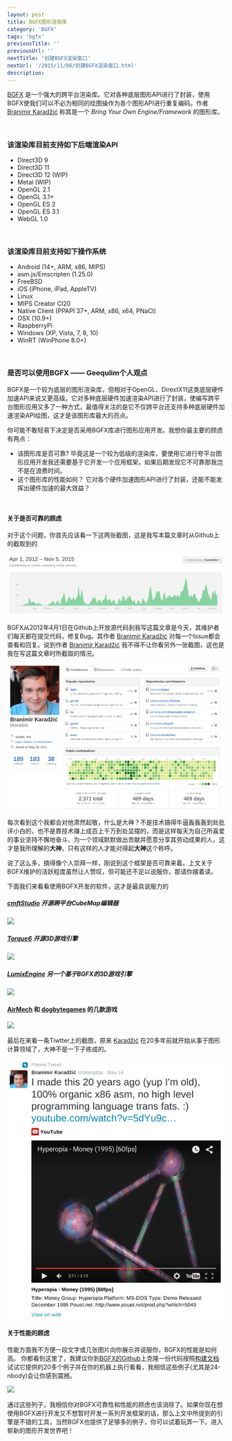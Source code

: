 ```yaml
---
layout: post
title: BGFX图形渲染库
category: 'BGFX'
tags: 'bgfx'
previousTitle: ''
previousUrl: ''
nextTitle: '创建BGFX渲染窗口'
nextUrl: '/2015/11/06/创建BGFX渲染窗口.html'
description:
---
```


[BGFX](https://github.com/bkaradzic/bgfx) 是一个强大的跨平台渲染库。它对各种底层图形API进行了封装，使用BGFX使我们可以不必为相同的绘图操作为各个图形API进行重复编码。作者 [Branimir Karadžić](https://github.com/bkaradzic) 称其是一个 *Bring Your Own Engine/Framework* 的图形库。

<br>

### 该渲染库目前支持如下后端渲染API

* Direct3D 9
* Direct3D 11
* Direct3D 12 (WIP)
* Metal (WIP)
* OpenGL 2.1
* OpenGL 3.1+
* OpenGL ES 2
* OpenGL ES 3.1
* WebGL 1.0

<br>

### 该渲染库目前支持如下操作系统

 * Android (14+, ARM, x86, MIPS)
 * asm.js/Emscripten (1.25.0)
 * FreeBSD
 * iOS (iPhone, iPad, AppleTV)
 * Linux
 * MIPS Creator CI20
 * Native Client (PPAPI 37+, ARM, x86, x64, PNaCl)
 * OSX (10.9+)
 * RaspberryPi
 * Windows (XP, Vista, 7, 8, 10)
 * WinRT (WinPhone 8.0+)

 <br>

### 是否可以使用BGFX —— Geequlim个人观点

BGFX是一个较为底层的图形渲染库，但相对于OpenGL、DirextX11这类底层硬件加速API来说又更高级。它对多种底层硬件加速渲染API进行了封装，使编写跨平台图形应用又多了一种方式，最值得关注的是它不仅跨平台还支持多种底层硬件加速渲染API绘图，这才是该图形库最大的亮点。

你可能不敢轻易下决定是否采用BGFX库进行图形应用开发。我想你最主要的顾虑有两点：

* 该图形库是否可靠? 毕竟这是一个较为低级的渲染库，要使用它进行夸平台图形应用开发我还需要基于它开发一个应用框架，如果后期发现它不可靠那我岂不是在浪费时间。
* 这个图形库的性能如何？ 它对各个硬件加速图形API进行了封装，还能不能发挥出硬件加速的最大效益？

<br>

#### 关于是否可靠的顾虑

对于这个问题，你首先应该看一下这两张截图，这是我写本篇文章时从Github上的截取到的

<img class="post_center_img" src="/assets/img/bgfx/ScreenshotCommits.png">

BGFX从2012年4月1日在Github上开放源代码到我写这篇文章是今天，其维护者们每天都在提交代码，修复Bug。其作者 [Branimir Karadžić](https://github.com/bkaradzic) 对每一个Issue都会查看和回复。说到作者 [Branimir Karadžić](https://github.com/bkaradzic) 我不得不让你看另外一张截图，这也是我在写这篇文章时所截取的情况。

<img class="post_center_img" src="/assets/img/bgfx/ScreenshotKaradzic.png">

每次看到这个我都会对他肃然起敬，什么是大神？不是技术搞得牛逼轰轰轰到处批评小白的，也不是靠技术赚上成百上千万到处显摆的，而是这样每天为自己所喜爱的事业坚持不懈地奋斗、为一个领域默默做出贡献并愿意分享其劳动成果的人，这才是我所理解的**大神**，只有这样的人才能对得起**大神**这个称呼。

说了这么多，搞得像个人崇拜一样，刚说到这个框架是否可靠来着。上文关于BGFX维护的活跃程度虽然让人赞叹，但可能还不足以说服你，那请你接着读。

下面我们来看看使用BGFX开发的软件，这才是最具说服力的

##### [cmftStudio](https://github.com/dariomanesku/cmftStudio) 开源跨平台CubeMap编辑器

<img class="post_center_img" src="https://raw.githubusercontent.com/dariomanesku/cmftStudio/master/screenshots/cmftStudio_spheres0.jpg">

##### [Torque6](https://github.com/andr3wmac/Torque6) 开源3D游戏引擎

<img class="post_center_img" src="https://raw.githubusercontent.com/andr3wmac/Torque6/master/projects/02-Sponza/screenshot.png">

##### [LumixEngine](https://github.com/nem0/LumixEngine) 另一个基于BGFX的3D游戏引擎

<img class="post_center_img" src="https://cloud.githubusercontent.com/assets/153526/10109455/450c51be-63c7-11e5-9c87-96d9d00efe02.png">

#### [AirMech](https://www.carbongames.com/airmech/home.html) 和 [dogbytegames](http://www.dogbytegames.com/) 的几款游戏

<img class="post_center_img" src="https://camo.githubusercontent.com/1110cb1f3faf02e8265ab7f4182009611a0ca484/687474703a2f2f7777772e646f676279746567616d65732e636f6d2f626766782f6f6666726f61646c6567656e6473325f626766785f69706164322e6a7067">

最后在来看一条Tiwtter上的截图，原来 [Karadžić](https://github.com/bkaradzic) 在20多年前就开始从事于图形计算领域了，大神不是一下子练成的。

<img class="post_center_img" src="/assets/img/bgfx/ScreenshotKaradzic20DOS.png">

<br>

#### 关于性能的顾虑

性能方面我不方便一段文字或几张图片向你展示并说服你，BGFX的性能是如何高。
你都看到这里了，我建议你到[BGFX的Github](https://github.com/bkaradzic/bgfx)上克隆一份代码按照[构建文档](https://bkaradzic.github.io/bgfx/build.html)试试它提供的20多个例子并在你的机器上执行看看，我相信这些例子(尤其是24-nbody)会让你感到震撼。

<img class="post_center_img" src="https://github.com/bkaradzic/bgfx/raw/master/examples/18-ibl/screenshot.png">

通过这些列子，我相信你对BGFX可靠性和性能的顾虑也该消除了。如果你现在想使用BGFX进行开发又不想暂时开发一系列开发框架的话，那么上文中所提到的引擎是不错的工具，当然BGFX也提供了足够多的例子，你可以试着玩弄一下。进入崭新的图形开发世界吧！
